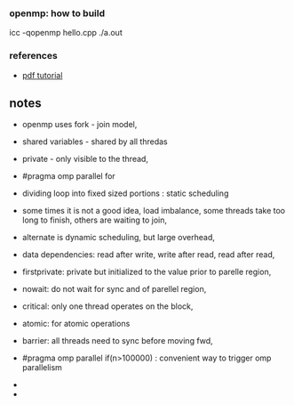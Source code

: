 ### openmp: how to build
icc -qopenmp hello.cpp
./a.out

### references
- [pdf tutorial](https://people.math.umass.edu/~johnston/PHI_WG_2014/OpenMPSlides_tamu_sc.pdf) 
## notes
- openmp uses fork - join model, 

- shared variables - shared by all thredas
- private - only visible to the thread, 
- #pragma omp parallel for 
- dividing loop into fixed sized portions : static scheduling
- some times it is not a good idea, load imbalance, some threads take too long to finish, others are waiting to join, 
- alternate is dynamic scheduling, but large overhead,
- data dependencies: read after write, write after read, read after read, 
- firstprivate: private but initialized to the value prior to parelle region, 
- nowait: do not wait for sync and of parellel region, 
- critical: only one thread operates on the block, 
- atomic: for atomic operations
- barrier: all threads need to sync before moving fwd, 
- #pragma omp parallel if(n>100000) : convenient way to trigger omp parallelism
- 
- 

